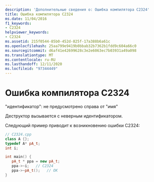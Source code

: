 ```yaml
---
description: 'Дополнительные сведения о: Ошибка компилятора C2324'
title: Ошибка компилятора C2324
ms.date: 11/04/2016
f1_keywords:
- C2324
helpviewer_keywords:
- C2324
ms.assetid: 215f0544-85b0-452d-825f-17a388b6a61c
ms.openlocfilehash: 25aa799e9419b0bbab32b7362b1fdd9c604a66c0
ms.sourcegitcommit: d6af41e42699628c3e2e6063ec7b03931a49a098
ms.translationtype: MT
ms.contentlocale: ru-RU
ms.lasthandoff: 12/11/2020
ms.locfileid: "97344449"
---
```

# <a name="compiler-error-c2324"></a>Ошибка компилятора C2324

"идентификатор": не предусмотрено справа от "имя"

Деструктор вызывается с неверным идентификатором.

Следующий пример приводит к возникновению ошибки C2324:

```cpp
// C2324.cpp
class A {};
typedef A* pA_t;
int i;

int main() {
   pA_t * ppa = new pA_t;
   ppa->~i;   // C2324
   ppa->~pA_t();   // OK
}
```
